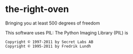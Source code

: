 # the-right-oven
Bringing you at least 500 degrees of freedom



This software uses PIL:
The Python Imaging Library (PIL) is

    Copyright © 1997-2011 by Secret Labs AB
    Copyright © 1995-2011 by Fredrik Lundh
